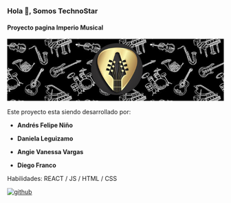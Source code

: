 ### Hola 👋, Somos TechnoStar
#### Proyecto pagina Imperio Musical
![Imperio Musical](https://github.com/TechnoStar-MisionTic/ProyectoPaginaWeb/blob/main/assets/images/banner.png)

Este proyecto esta siendo desarrollado por:

  * **Andrés Felipe Niño**

  * **Daniela Leguizamo**

  * **Angie Vanessa Vargas**

  * **Diego Franco**


Habilidades: REACT / JS / HTML / CSS



[<img src='https://cdn.jsdelivr.net/npm/simple-icons@3.0.1/icons/github.svg' alt='github' height='40'>](https://github.com/TechnoStar-MisionTic)  


